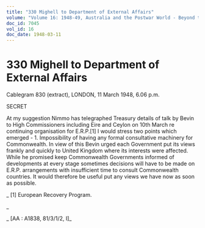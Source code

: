 ```yaml
---
title: "330 Mighell to Department of External Affairs"
volume: "Volume 16: 1948-49, Australia and the Postwar World - Beyond the Region"
doc_id: 7045
vol_id: 16
doc_date: 1948-03-11
---
```


# 330 Mighell to Department of External Affairs

Cablegram 830 (extract), LONDON, 11 March 1948, 6.06 p.m.

SECRET

At my suggestion Nimmo has telegraphed Treasury details of talk by Bevin to High Commissioners including Eire and Ceylon on 10th March re continuing organisation for E.R.P.[1] I would stress two points which emerged - 1. Impossibility of having any formal consultative machinery for Commonwealth. In view of this Bevin urged each Government put its views frankly and quickly to United Kingdom where its interests were affected. While he promised keep Commonwealth Governments informed of developments at every stage sometimes decisions will have to be made on E.R.P. arrangements with insufficient time to consult Commonwealth countries. It would therefore be useful put any views we have now as soon as possible.

_ [1] European Recovery Program.

_

_ [AA : A1838, 81/3/1/2, I]_
